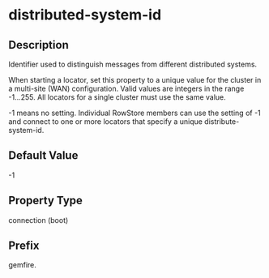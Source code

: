 # distributed-system-id

## Description

Identifier used to distinguish messages from different distributed systems.

When starting a locator, set this property to a unique value for the cluster in a multi-site (WAN) configuration. Valid values are integers in the range -1...255. All locators for a single cluster must use the same value.

-1 means no setting. Individual RowStore members can use the setting of -1 and connect to one or more locators that specify a unique distribute-system-id.

## Default Value

-1

## Property Type

connection (boot)

## Prefix

gemfire.
